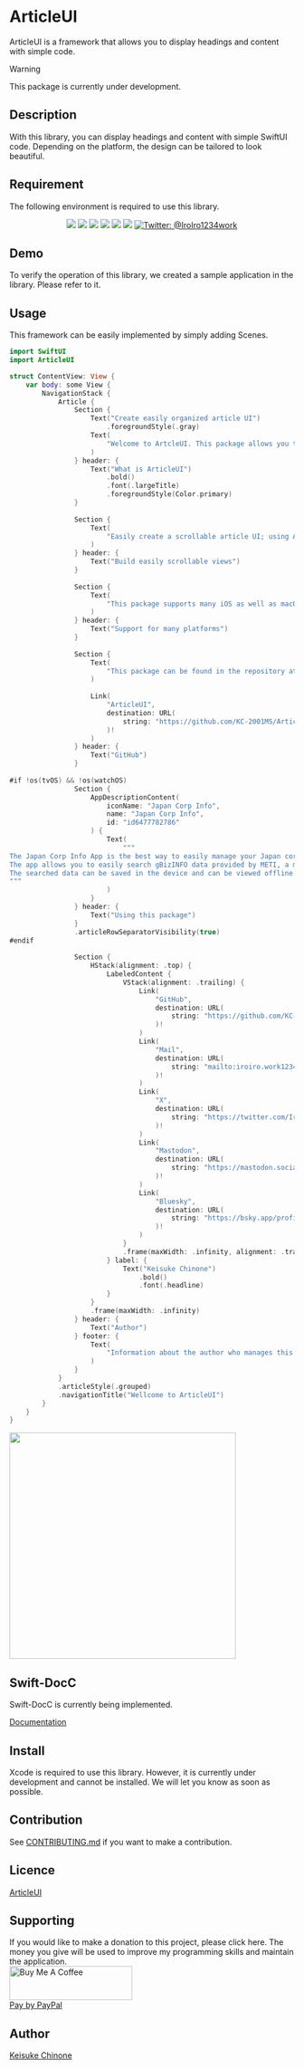# ArticleUI

ArticleUI is a framework that allows you to display headings and content with simple code.

> [!WARNING]
> This package is currently under development.

## Description

With this library, you can display headings and content with simple SwiftUI code.
Depending on the platform, the design can be tailored to look beautiful.

## Requirement

The following environment is required to use this library.  

<p align="center">
    <img src="https://img.shields.io/badge/macOS-15.0+-red.svg" />
    <img src="https://img.shields.io/badge/iOS-18.0+-green.svg" />
    <img src="https://img.shields.io/badge/iPadOS-18.0+-brightgreen.svg" />
    <img src="https://img.shields.io/badge/visionOS-2.0+-blue.svg" />
    <img src="https://img.shields.io/badge/tvOS-18.0+-white.svg" />
    <img src="https://img.shields.io/badge/Swift-6.0-DE5D43.svg" />
    <a href="https://twitter.com/IroIro1234work">
        <img src="https://img.shields.io/badge/Contact-@IroIro1234work-lightgrey.svg?style=flat" alt="Twitter: @IroIro1234work" />
    </a>
</p>

## Demo

To verify the operation of this library, we created a sample application in the library. Please refer to it.

## Usage

This framework can be easily implemented by simply adding Scenes. 


```swift
import SwiftUI
import ArticleUI

struct ContentView: View {
    var body: some View {
        NavigationStack {
            Article {
                Section {
                    Text("Create easily organized article UI")
                        .foregroundStyle(.gray)
                    Text(
                        "Welcome to ArtcleUI. This package allows you to easily create views consisting of multiple headings and content like articles."
                    )
                } header: {
                    Text("What is ArticleUI")
                        .bold()
                        .font(.largeTitle)
                        .foregroundStyle(Color.primary)
                }
                
                Section {
                    Text(
                        "Easily create a scrollable article UI; using Article and Section views, you can easily create views that include headings and content."
                    )
                } header: {
                    Text("Build easily scrollable views")
                }
                
                Section {
                    Text(
                        "This package supports many iOS as well as macOS, visionOS and watchOS. tvOS is in the process of scrolling adjustment."
                    )
                } header: {
                    Text("Support for many platforms")
                }
                
                Section {
                    Text(
                        "This package can be found in the repository at the following URL"
                    )
                    
                    Link(
                        "ArticleUI",
                        destination: URL(
                            string: "https://github.com/KC-2001MS/ArticleUI"
                        )!
                    )
                } header: {
                    Text("GitHub")
                }
                
#if !os(tvOS) && !os(watchOS)
                Section {
                    AppDescriptionContent(
                        iconName: "Japan Corp Info",
                        name: "Japan Corp Info",
                        id: "id6477782786"
                    ) {
                        Text(
                            """
The Japan Corp Info App is the best way to easily manage your Japan corporation information.
The app allows you to easily search gBizINFO data provided by METI, a ministry of the Japanese government.
The searched data can be saved in the device and can be viewed offline. You can also add memos and tags to each company, which can be used for corporate analysis.
"""
                        )
                    }
                } header: {
                    Text("Using this package")
                }
                .articleRowSeparatorVisibility(true)
#endif
                
                Section {
                    HStack(alignment: .top) {
                        LabeledContent {
                            VStack(alignment: .trailing) {
                                Link(
                                    "GitHub",
                                    destination: URL(
                                        string: "https://github.com/KC-2001MS"
                                    )!
                                )
                                Link(
                                    "Mail",
                                    destination: URL(
                                        string: "mailto:iroiro.work1234@gmail.com"
                                    )!
                                )
                                Link(
                                    "X",
                                    destination: URL(
                                        string: "https://twitter.com/IroIro1234work"
                                    )!
                                )
                                Link(
                                    "Mastodon",
                                    destination: URL(
                                        string: "https://mastodon.social/@Iroiro"
                                    )!
                                )
                                Link(
                                    "Bluesky",
                                    destination: URL(
                                        string: "https://bsky.app/profile/bluesky.iroiro.me"
                                    )!
                                )
                            }
                            .frame(maxWidth: .infinity, alignment: .trailing)
                        } label: {
                            Text("Keisuke Chinone")
                                .bold()
                                .font(.headline)
                        }
                    }
                    .frame(maxWidth: .infinity)
                } header: {
                    Text("Author")
                } footer: {
                    Text(
                        "Information about the author who manages this repository."
                    )
                }
            }
            .articleStyle(.grouped)
            .navigationTitle("Wellcome to ArticleUI")
        }
    }
}
```

<img src="images/noneButton.png" style="height:400px;object-fit: contain;"> 

## Swift-DocC

Swift-DocC is currently being implemented.

[Documentation](https://kc-2001ms.github.io/ArticleUI/documentation/articleui)

## Install

Xcode is required to use this library.
However, it is currently under development and cannot be installed. We will let you know as soon as possible.  

## Contribution
See [CONTRIBUTING.md](https://github.com/KC-2001MS/ArticleUI/blob/main/CONTRIBUTING.md) if you want to make a contribution.

## Licence

[ArticleUI](https://github.com/KC-2001MS/ArticleUI/blob/main/LICENSE)

## Supporting

If you would like to make a donation to this project, please click here. The money you give will be used to improve my programming skills and maintain the application.   
<a href="https://www.buymeacoffee.com/iroiro" target="_blank">
    <img src="https://cdn.buymeacoffee.com/buttons/v2/default-yellow.png" alt="Buy Me A Coffee" style="height: 60px !important;width: 217px !important;" >
</a>  
[Pay by PayPal](https://paypal.me/iroiroWork?country.x=JP&locale.x=ja_JP)

## Author

[Keisuke Chinone](https://github.com/KC-2001MS)
